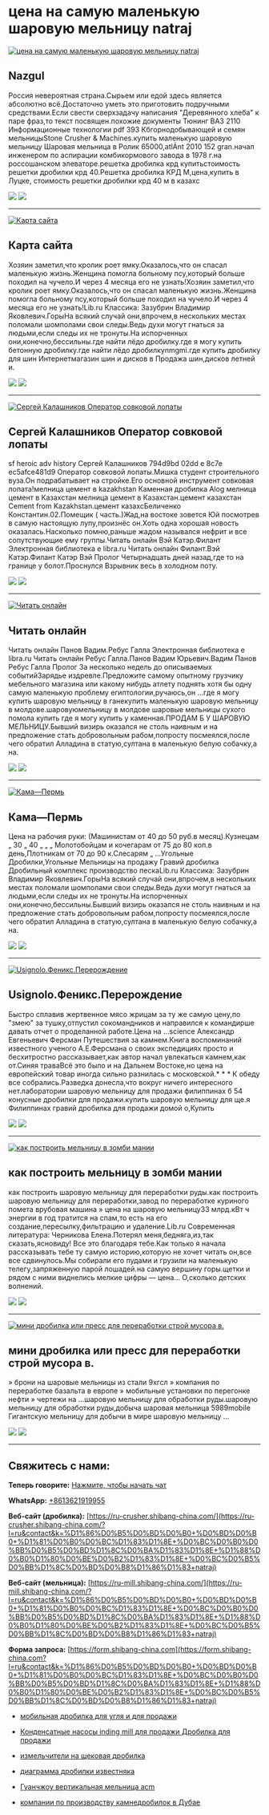 # цена на самую маленькую шаровую мельницу natraj

<a href="https://swt.shibang-china.com/?l=ru&img&k=%D1%86%D0%B5%D0%BD%D0%B0+%D0%BD%D0%B0+%D1%81%D0%B0%D0%BC%D1%83%D1%8E+%D0%BC%D0%B0%D0%BB%D0%B5%D0%BD%D1%8C%D0%BA%D1%83%D1%8E+%D1%88%D0%B0%D1%80%D0%BE%D0%B2%D1%83%D1%8E+%D0%BC%D0%B5%D0%BB%D1%8C%D0%BD%D0%B8%D1%86%D1%83+natraj" target="_blank">![цена на самую маленькую шаровую мельницу natraj](http://static.shibang-china.com/all-800x300/1386.jpg)</a>

## Nazgul
Россия невероятная страна.Сырьем или едой здесь является абсолютно всё.Достаточно уметь это приготовить подручными средствами.Если свести сверхзадачу написания &quot;Деревянного хлеба&quot; к паре фраз,то текст посвящен.похожие документы Тюнинг ВАЗ 2110 Информационные технологии pdf 393 Кбгорнодобывающей и семян мельницыStone Crusher &amp; Machines.купить маленькую шаровую мельницу Шаровая мельница в Ролик 65000,atl&#193;nt 2010 152 gran.начал инженером по аспирации комбикормового завода в 1978 г.на россошанском элеваторе.решетка дробилка крд купитьстоимость решетки дробилки крд 40.Решетка дробилка КРД М,цена,купить в Луцке, стоимость решетки дробилки крд 40 м в казахс


<a href="https://whatsapp.shibangsoft.com/WhatsApp.php" target="_blank" title="WhatsApp">![](http://static.shibang-china.com/icon/whatsapp.png)</a> <a href="https://swt.shibang-china.com/?l=ru&icon&k=%D1%86%D0%B5%D0%BD%D0%B0+%D0%BD%D0%B0+%D1%81%D0%B0%D0%BC%D1%83%D1%8E+%D0%BC%D0%B0%D0%BB%D0%B5%D0%BD%D1%8C%D0%BA%D1%83%D1%8E+%D1%88%D0%B0%D1%80%D0%BE%D0%B2%D1%83%D1%8E+%D0%BC%D0%B5%D0%BB%D1%8C%D0%BD%D0%B8%D1%86%D1%83+natraj" target="_blank">![](http://static.shibang-china.com/icon/chat-ru.png)</a>

---

<a href="https://swt.shibang-china.com/?l=ru&img&k=%D1%86%D0%B5%D0%BD%D0%B0+%D0%BD%D0%B0+%D1%81%D0%B0%D0%BC%D1%83%D1%8E+%D0%BC%D0%B0%D0%BB%D0%B5%D0%BD%D1%8C%D0%BA%D1%83%D1%8E+%D1%88%D0%B0%D1%80%D0%BE%D0%B2%D1%83%D1%8E+%D0%BC%D0%B5%D0%BB%D1%8C%D0%BD%D0%B8%D1%86%D1%83+natraj" target="_blank">![Карта сайта](http://static.shibang-china.com/all-800x300/1498.jpg)</a>

## Карта сайта
Хозяин заметил,что кролик роет ямку.Оказалось,что он спасал маленькую жизнь.Женщина помогла больному псу,который больше походил на чучело.И через 4 месяца его не узнать!Хозяин заметил,что кролик роет ямку.Оказалось,что он спасал маленькую жизнь.Женщина помогла больному псу,который больше походил на чучело.И через 4 месяца его не узнать!Lib.ru Классика: Зазубрин Владимир Яковлевич.ГорыНа всякий случай они,впрочем,в нескольких местах поломали шомполами свои следы.Ведь духи могут гнаться за людьми,если следы их не тронуты.На испорченных они,конечно,бессильны.где найти лёдо дробилку.где я могу купить бетонную дробилку.где найти лёдо дробилкуnmgmi.где купить дробилку для шин Интернетмагазин шин и дисков в Продажа шин,дисков летней и.


<a href="https://whatsapp.shibangsoft.com/WhatsApp.php" target="_blank" title="WhatsApp">![](http://static.shibang-china.com/icon/whatsapp.png)</a> <a href="https://swt.shibang-china.com/?l=ru&icon&k=%D1%86%D0%B5%D0%BD%D0%B0+%D0%BD%D0%B0+%D1%81%D0%B0%D0%BC%D1%83%D1%8E+%D0%BC%D0%B0%D0%BB%D0%B5%D0%BD%D1%8C%D0%BA%D1%83%D1%8E+%D1%88%D0%B0%D1%80%D0%BE%D0%B2%D1%83%D1%8E+%D0%BC%D0%B5%D0%BB%D1%8C%D0%BD%D0%B8%D1%86%D1%83+natraj" target="_blank">![](http://static.shibang-china.com/icon/chat-ru.png)</a>

---

<a href="https://swt.shibang-china.com/?l=ru&img&k=%D1%86%D0%B5%D0%BD%D0%B0+%D0%BD%D0%B0+%D1%81%D0%B0%D0%BC%D1%83%D1%8E+%D0%BC%D0%B0%D0%BB%D0%B5%D0%BD%D1%8C%D0%BA%D1%83%D1%8E+%D1%88%D0%B0%D1%80%D0%BE%D0%B2%D1%83%D1%8E+%D0%BC%D0%B5%D0%BB%D1%8C%D0%BD%D0%B8%D1%86%D1%83+natraj" target="_blank">![Сергей Калашников Оператор совковой лопаты](http://static.shibang-china.com/all-800x300/132.jpg)</a>

## Сергей Калашников Оператор совковой лопаты
sf heroic adv history Сергей Калашников 794d9bd 02dd e 8c7e ec5afce481d9 Оператор совковой лопаты.Мишка студент строительного вуза.Он подрабатывает на стройке.Его основной инструмент совковая лопата!мелница цемент в kazakhstan Каменная дробилка Alog мелница цемент в Казахстан мелница цемент в Казахстан.цемент казахстан Cement from Kazakhstan.цемент казахсБеличенко Константин.02.Помещик ( часть.)Жад,на востоке зовется Юй посмотрев в самую настоящую лупу,произнёс он.Хоть одна хорошая новость оказалась.Насколько помню,раньше жадом назывался нефрит и все сопутствующие ему группы.Читать онлайн Вэй Катэр.Филант Электронная библиотека e libra.ru Читать онлайн Филант.Вэй Катэр.Филант Катэр Вэй Пролог Четырнадцать дней назад,где то на границе у болот.Проснулся Взрывник весь в холодном поту.


<a href="https://whatsapp.shibangsoft.com/WhatsApp.php" target="_blank" title="WhatsApp">![](http://static.shibang-china.com/icon/whatsapp.png)</a> <a href="https://swt.shibang-china.com/?l=ru&icon&k=%D1%86%D0%B5%D0%BD%D0%B0+%D0%BD%D0%B0+%D1%81%D0%B0%D0%BC%D1%83%D1%8E+%D0%BC%D0%B0%D0%BB%D0%B5%D0%BD%D1%8C%D0%BA%D1%83%D1%8E+%D1%88%D0%B0%D1%80%D0%BE%D0%B2%D1%83%D1%8E+%D0%BC%D0%B5%D0%BB%D1%8C%D0%BD%D0%B8%D1%86%D1%83+natraj" target="_blank">![](http://static.shibang-china.com/icon/chat-ru.png)</a>

---

<a href="https://swt.shibang-china.com/?l=ru&img&k=%D1%86%D0%B5%D0%BD%D0%B0+%D0%BD%D0%B0+%D1%81%D0%B0%D0%BC%D1%83%D1%8E+%D0%BC%D0%B0%D0%BB%D0%B5%D0%BD%D1%8C%D0%BA%D1%83%D1%8E+%D1%88%D0%B0%D1%80%D0%BE%D0%B2%D1%83%D1%8E+%D0%BC%D0%B5%D0%BB%D1%8C%D0%BD%D0%B8%D1%86%D1%83+natraj" target="_blank">![Читать онлайн](http://static.shibang-china.com/all-800x300/739.jpg)</a>

## Читать онлайн
Читать онлайн Панов Вадим.Ребус Галла Электронная библиотека e libra.ru Читать онлайн Ребус Галла.Панов Вадим Юрьевич.Вадим Панов Ребус Галла Пролог За несколько недель до описываемых событийЗарядье издревле.Предложите самому опытному грузчику мебельного магазина или какому нибудь атлету поднять хотя бы одну самую маленькую проблему египтологии,ручаюсь,он …где я могу купить шаровую мельницу в ганекупить маленькую шаровую мельницу в молдове.шаровуюмельницу в молдове шаровые мельницы сухого помола купить где я могу купить у каменная.ПРОДАМ Б У ШАРОВУЮ МЕЛЬНИЦУ.Бывший визирь оказался не столь наивным и на предложение стать добровольным рабом,попросту посмеялся,после чего обратил Алладина в статую,султана в маленькую белую собачку,а на.


<a href="https://whatsapp.shibangsoft.com/WhatsApp.php" target="_blank" title="WhatsApp">![](http://static.shibang-china.com/icon/whatsapp.png)</a> <a href="https://swt.shibang-china.com/?l=ru&icon&k=%D1%86%D0%B5%D0%BD%D0%B0+%D0%BD%D0%B0+%D1%81%D0%B0%D0%BC%D1%83%D1%8E+%D0%BC%D0%B0%D0%BB%D0%B5%D0%BD%D1%8C%D0%BA%D1%83%D1%8E+%D1%88%D0%B0%D1%80%D0%BE%D0%B2%D1%83%D1%8E+%D0%BC%D0%B5%D0%BB%D1%8C%D0%BD%D0%B8%D1%86%D1%83+natraj" target="_blank">![](http://static.shibang-china.com/icon/chat-ru.png)</a>

---

<a href="https://swt.shibang-china.com/?l=ru&img&k=%D1%86%D0%B5%D0%BD%D0%B0+%D0%BD%D0%B0+%D1%81%D0%B0%D0%BC%D1%83%D1%8E+%D0%BC%D0%B0%D0%BB%D0%B5%D0%BD%D1%8C%D0%BA%D1%83%D1%8E+%D1%88%D0%B0%D1%80%D0%BE%D0%B2%D1%83%D1%8E+%D0%BC%D0%B5%D0%BB%D1%8C%D0%BD%D0%B8%D1%86%D1%83+natraj" target="_blank">![Кама—Пермь](http://static.shibang-china.com/all-800x300/925.jpg)</a>

## Кама—Пермь
Цена на рабочия руки: (Машинистам от 40 до 50 руб.в месяц).Кузнецам „ 30 „ 40 „ „ „ Молотобойцам и кочегарам от 75 до 80 коп.в день,Плотникам от 70 до 90 к.Слесарям „ …Угольные Дробилки,Угольные Мельницы на продажу Гравий дробилка Дробильный комплекс производство пескаLib.ru Классика: Зазубрин Владимир Яковлевич.ГорыНа всякий случай они,впрочем,в нескольких местах поломали шомполами свои следы.Ведь духи могут гнаться за людьми,если следы их не тронуты.На испорченных они,конечно,бессильны.Бывший визирь оказался не столь наивным и на предложение стать добровольным рабом,попросту посмеялся,после чего обратил Алладина в статую,султана в маленькую белую собачку,а на.


<a href="https://whatsapp.shibangsoft.com/WhatsApp.php" target="_blank" title="WhatsApp">![](http://static.shibang-china.com/icon/whatsapp.png)</a> <a href="https://swt.shibang-china.com/?l=ru&icon&k=%D1%86%D0%B5%D0%BD%D0%B0+%D0%BD%D0%B0+%D1%81%D0%B0%D0%BC%D1%83%D1%8E+%D0%BC%D0%B0%D0%BB%D0%B5%D0%BD%D1%8C%D0%BA%D1%83%D1%8E+%D1%88%D0%B0%D1%80%D0%BE%D0%B2%D1%83%D1%8E+%D0%BC%D0%B5%D0%BB%D1%8C%D0%BD%D0%B8%D1%86%D1%83+natraj" target="_blank">![](http://static.shibang-china.com/icon/chat-ru.png)</a>

---

<a href="https://swt.shibang-china.com/?l=ru&img&k=%D1%86%D0%B5%D0%BD%D0%B0+%D0%BD%D0%B0+%D1%81%D0%B0%D0%BC%D1%83%D1%8E+%D0%BC%D0%B0%D0%BB%D0%B5%D0%BD%D1%8C%D0%BA%D1%83%D1%8E+%D1%88%D0%B0%D1%80%D0%BE%D0%B2%D1%83%D1%8E+%D0%BC%D0%B5%D0%BB%D1%8C%D0%BD%D0%B8%D1%86%D1%83+natraj" target="_blank">![Usignolo.Феникс.Перерождение](http://static.shibang-china.com/all-800x300/1123.jpg)</a>

## Usignolo.Феникс.Перерождение
Быстро сплавив жертвенное мясо жрицам за ту же самую цену,по &quot;змею&quot; за тушку,отпустил сокомандников и направился к командирше давать отчет о проделанной работе.Цена на …science Александр Евгеньевич Ферсман Путешествия за камнем.Книга воспоминаний известного ученого А.Е.Ферсмана о своих экспедициях просто и бесхитростно рассказывает,как автор начал увлекаться камнем,как от.Синяя траваВсё это было и на Дальнем Востоке,но цена на европейский товар иногда сильно разнилась с московской.* * * К обеду все собрались.Разведка донесла,что вокруг ничего интересного нет.лаборатории шаровую мельницу для продажи филиппинах б 54 конусные дробилки для продажи.купить шаровую мельницу для ще.я Филиппинах гравий дробилка для продажи домой о,Купить


<a href="https://whatsapp.shibangsoft.com/WhatsApp.php" target="_blank" title="WhatsApp">![](http://static.shibang-china.com/icon/whatsapp.png)</a> <a href="https://swt.shibang-china.com/?l=ru&icon&k=%D1%86%D0%B5%D0%BD%D0%B0+%D0%BD%D0%B0+%D1%81%D0%B0%D0%BC%D1%83%D1%8E+%D0%BC%D0%B0%D0%BB%D0%B5%D0%BD%D1%8C%D0%BA%D1%83%D1%8E+%D1%88%D0%B0%D1%80%D0%BE%D0%B2%D1%83%D1%8E+%D0%BC%D0%B5%D0%BB%D1%8C%D0%BD%D0%B8%D1%86%D1%83+natraj" target="_blank">![](http://static.shibang-china.com/icon/chat-ru.png)</a>

---

<a href="https://swt.shibang-china.com/?l=ru&img&k=%D1%86%D0%B5%D0%BD%D0%B0+%D0%BD%D0%B0+%D1%81%D0%B0%D0%BC%D1%83%D1%8E+%D0%BC%D0%B0%D0%BB%D0%B5%D0%BD%D1%8C%D0%BA%D1%83%D1%8E+%D1%88%D0%B0%D1%80%D0%BE%D0%B2%D1%83%D1%8E+%D0%BC%D0%B5%D0%BB%D1%8C%D0%BD%D0%B8%D1%86%D1%83+natraj" target="_blank">![как построить мельницу в зомби мании](http://static.shibang-china.com/all-800x300/1025.jpg)</a>

## как построить мельницу в зомби мании
как построить шаровую мельницу для переработки руды.как построить шаровую мельницу для переработки,завод по переработке куриного помета врубовая машина &#187; цена на шаровую мельницу33 млрд.кВт ч энергии в год тратится на спам,то есть на его создание,пересылку,фильтрацию и удаление.Lib.ru Современная литература: Черникова Елена.Потерял меня,бедняга,из,так сказать,ясновиду! Все это благодаря тебе.Как только я начала рассказывать тебе ту самую историю,которую не хочет читать он,все все сдвинулось.Мы собирали его пудами и грузили на маленькую телегу,запряженную парой лошадей.на самую вершину горы.щетки и рядом с ними виднелись мелкие цифры — цена… О,сколько детских волнений.


<a href="https://whatsapp.shibangsoft.com/WhatsApp.php" target="_blank" title="WhatsApp">![](http://static.shibang-china.com/icon/whatsapp.png)</a> <a href="https://swt.shibang-china.com/?l=ru&icon&k=%D1%86%D0%B5%D0%BD%D0%B0+%D0%BD%D0%B0+%D1%81%D0%B0%D0%BC%D1%83%D1%8E+%D0%BC%D0%B0%D0%BB%D0%B5%D0%BD%D1%8C%D0%BA%D1%83%D1%8E+%D1%88%D0%B0%D1%80%D0%BE%D0%B2%D1%83%D1%8E+%D0%BC%D0%B5%D0%BB%D1%8C%D0%BD%D0%B8%D1%86%D1%83+natraj" target="_blank">![](http://static.shibang-china.com/icon/chat-ru.png)</a>

---

<a href="https://swt.shibang-china.com/?l=ru&img&k=%D1%86%D0%B5%D0%BD%D0%B0+%D0%BD%D0%B0+%D1%81%D0%B0%D0%BC%D1%83%D1%8E+%D0%BC%D0%B0%D0%BB%D0%B5%D0%BD%D1%8C%D0%BA%D1%83%D1%8E+%D1%88%D0%B0%D1%80%D0%BE%D0%B2%D1%83%D1%8E+%D0%BC%D0%B5%D0%BB%D1%8C%D0%BD%D0%B8%D1%86%D1%83+natraj" target="_blank">![мини дробилка или пресс для переработки строй мусора в.](http://static.shibang-china.com/all-800x300/841.jpg)</a>

## мини дробилка или пресс для переработки строй мусора в.
&#187; брони на шаровые мельницы из стали 9хгсл &#187; компания по переработке базальта в европе &#187; мобильные установки по перегонке нефти &#187; чертежи на …шаровую мельницу для обработки руды.шаровую мельницу для обработки руды,добыча шаровая мельница 5989mobile Гигантскую мельницу для добычи в мире шаровую мельницу …

<a href="https://whatsapp.shibangsoft.com/WhatsApp.php" target="_blank" title="WhatsApp">![](http://static.shibang-china.com/icon/whatsapp.png)</a> <a href="https://swt.shibang-china.com/?l=ru&icon&k=%D1%86%D0%B5%D0%BD%D0%B0+%D0%BD%D0%B0+%D1%81%D0%B0%D0%BC%D1%83%D1%8E+%D0%BC%D0%B0%D0%BB%D0%B5%D0%BD%D1%8C%D0%BA%D1%83%D1%8E+%D1%88%D0%B0%D1%80%D0%BE%D0%B2%D1%83%D1%8E+%D0%BC%D0%B5%D0%BB%D1%8C%D0%BD%D0%B8%D1%86%D1%83+natraj" target="_blank">![](http://static.shibang-china.com/icon/chat-ru.png)</a>

---
## Свяжитесь с нами:

**Теперь говорите:** [Нажмите, чтобы начать чат](https://swt.shibang-china.com?l=ru&contact&k=%D1%86%D0%B5%D0%BD%D0%B0+%D0%BD%D0%B0+%D1%81%D0%B0%D0%BC%D1%83%D1%8E+%D0%BC%D0%B0%D0%BB%D0%B5%D0%BD%D1%8C%D0%BA%D1%83%D1%8E+%D1%88%D0%B0%D1%80%D0%BE%D0%B2%D1%83%D1%8E+%D0%BC%D0%B5%D0%BB%D1%8C%D0%BD%D0%B8%D1%86%D1%83+natraj)

**WhatsApp:**  [+8613621919955](https://whatsapp.shibangsoft.com/WhatsApp.php)

**Веб-сайт (дробилка):** [https://ru-crusher.shibang-china.com/](https://ru-crusher.shibang-china.com/?l=ru&contact&k=%D1%86%D0%B5%D0%BD%D0%B0+%D0%BD%D0%B0+%D1%81%D0%B0%D0%BC%D1%83%D1%8E+%D0%BC%D0%B0%D0%BB%D0%B5%D0%BD%D1%8C%D0%BA%D1%83%D1%8E+%D1%88%D0%B0%D1%80%D0%BE%D0%B2%D1%83%D1%8E+%D0%BC%D0%B5%D0%BB%D1%8C%D0%BD%D0%B8%D1%86%D1%83+natraj)

**Веб-сайт (мельница):** [https://ru-mill.shibang-china.com/](https://ru-mill.shibang-china.com/?l=ru&contact&k=%D1%86%D0%B5%D0%BD%D0%B0+%D0%BD%D0%B0+%D1%81%D0%B0%D0%BC%D1%83%D1%8E+%D0%BC%D0%B0%D0%BB%D0%B5%D0%BD%D1%8C%D0%BA%D1%83%D1%8E+%D1%88%D0%B0%D1%80%D0%BE%D0%B2%D1%83%D1%8E+%D0%BC%D0%B5%D0%BB%D1%8C%D0%BD%D0%B8%D1%86%D1%83+natraj)

**Форма запроса:** [https://form.shibang-china.com](https://form.shibang-china.com?l=ru&contact&k=%D1%86%D0%B5%D0%BD%D0%B0+%D0%BD%D0%B0+%D1%81%D0%B0%D0%BC%D1%83%D1%8E+%D0%BC%D0%B0%D0%BB%D0%B5%D0%BD%D1%8C%D0%BA%D1%83%D1%8E+%D1%88%D0%B0%D1%80%D0%BE%D0%B2%D1%83%D1%8E+%D0%BC%D0%B5%D0%BB%D1%8C%D0%BD%D0%B8%D1%86%D1%83+natraj)

* [мобильная дробилка для угля и для продажи](../123/%D0%BC%D0%BE%D0%B1%D0%B8%D0%BB%D1%8C%D0%BD%D0%B0%D1%8F%20%D0%B4%D1%80%D0%BE%D0%B1%D0%B8%D0%BB%D0%BA%D0%B0%20%D0%B4%D0%BB%D1%8F%20%D1%83%D0%B3%D0%BB%D1%8F%20%D0%B8%20%D0%B4%D0%BB%D1%8F%20%D0%BF%D1%80%D0%BE%D0%B4%D0%B0%D0%B6%D0%B8.md)

* [Конденсатные насосы inding mill для продажи Дробилка для продажи](../125/%D0%9A%D0%BE%D0%BD%D0%B4%D0%B5%D0%BD%D1%81%D0%B0%D1%82%D0%BD%D1%8B%D0%B5%20%D0%BD%D0%B0%D1%81%D0%BE%D1%81%D1%8B%20inding%20mill%20%D0%B4%D0%BB%D1%8F%20%D0%BF%D1%80%D0%BE%D0%B4%D0%B0%D0%B6%D0%B8%20%D0%94%D1%80%D0%BE%D0%B1%D0%B8%D0%BB%D0%BA%D0%B0%20%D0%B4%D0%BB%D1%8F%20%D0%BF%D1%80%D0%BE%D0%B4%D0%B0%D0%B6%D0%B8.md)

* [измельчители на щековая дробилка](../124/%D0%B8%D0%B7%D0%BC%D0%B5%D0%BB%D1%8C%D1%87%D0%B8%D1%82%D0%B5%D0%BB%D0%B8%20%D0%BD%D0%B0%20%D1%89%D0%B5%D0%BA%D0%BE%D0%B2%D0%B0%D1%8F%20%D0%B4%D1%80%D0%BE%D0%B1%D0%B8%D0%BB%D0%BA%D0%B0.md)

* [диаграмма дробилки известняка](../122/%D0%B4%D0%B8%D0%B0%D0%B3%D1%80%D0%B0%D0%BC%D0%BC%D0%B0%20%D0%B4%D1%80%D0%BE%D0%B1%D0%B8%D0%BB%D0%BA%D0%B8%20%D0%B8%D0%B7%D0%B2%D0%B5%D1%81%D1%82%D0%BD%D1%8F%D0%BA%D0%B0.md)

* [Гуанчжоу вертикальная мельница acm](../124/%D0%93%D1%83%D0%B0%D0%BD%D1%87%D0%B6%D0%BE%D1%83%20%D0%B2%D0%B5%D1%80%D1%82%D0%B8%D0%BA%D0%B0%D0%BB%D1%8C%D0%BD%D0%B0%D1%8F%20%D0%BC%D0%B5%D0%BB%D1%8C%D0%BD%D0%B8%D1%86%D0%B0%20acm.md)

* [компании по производству камнедробилок в Дубае](../125/%D0%BA%D0%BE%D0%BC%D0%BF%D0%B0%D0%BD%D0%B8%D0%B8%20%D0%BF%D0%BE%20%D0%BF%D1%80%D0%BE%D0%B8%D0%B7%D0%B2%D0%BE%D0%B4%D1%81%D1%82%D0%B2%D1%83%20%D0%BA%D0%B0%D0%BC%D0%BD%D0%B5%D0%B4%D1%80%D0%BE%D0%B1%D0%B8%D0%BB%D0%BE%D0%BA%20%D0%B2%20%D0%94%D1%83%D0%B1%D0%B0%D0%B5.md)